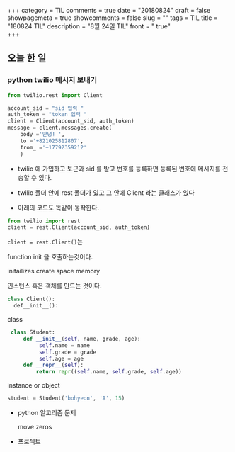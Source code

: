 +++
category = TIL
comments = true
date = "20180824"
draft = false
showpagemeta = true
showcomments = false
slug = ""
tags = TIL
title = "180824 TIL"
description = "8월 24일 TIL"
front =  " true"  
+++

## 오늘 한 일

### python twilio 메시지 보내기

```py
from twilio.rest import Client

account_sid = "sid 입력 "
auth_token = "token 입력 "
client = Client(account_sid, auth_token)
message = client.messages.create(
    body ='안녕! ',
    to ='+821025812807',
    from_ ='+17792359212'
    )
```

- twilio 에 가입하고 토근과 sid 를 받고 번호를 등록하면 등록된 번호에 메시지를 전송할 수 있다.

- twilio 폴더 안에 rest 폴더가 있고 그 안에 Client 라는 클래스가 있다
- 아래의 코드도 똑같이 동작한다.

```py
from twilio import rest
client = rest.Client(account_sid, auth_token)
```

`client = rest.Client()`는

function init 을 호출하는것이다.

initailizes create space memory

인스턴스 혹은 객체를 만드는 것이다.

```py
class Client():
  def__init__():
```

class

```py
 class Student:
     def __init__(self, name, grade, age):
          self.name = name
          self.grade = grade
          self.age = age
     def __repr__(self):
         return repr((self.name, self.grade, self.age))
```

instance or object

```py
student = Student('bohyeon', 'A', 15)
```

- python 알고리즘 문제

  move zeros

- 프로젝트
